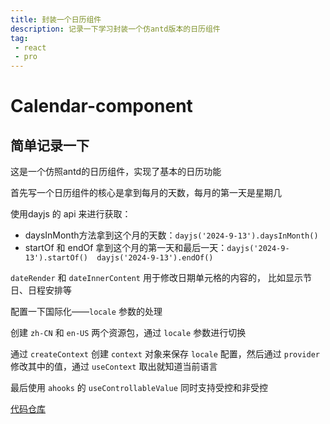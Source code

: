 ```yaml
---
title: 封装一个日历组件
description: 记录一下学习封装一个仿antd版本的日历组件
tag:
 - react
 - pro
---
```


# Calendar-component

## 简单记录一下

这是一个仿照antd的日历组件，实现了基本的日历功能

首先写一个日历组件的核心是拿到每月的天数，每月的第一天是星期几

使用dayjs 的 api 来进行获取：
+ daysInMonth方法拿到这个月的天数：`dayjs('2024-9-13').daysInMonth()`
+ startOf 和 endOf 拿到这个月的第一天和最后一天：`dayjs('2024-9-13').startOf()  dayjs('2024-9-13').endOf()`

`dateRender` 和 `dateInnerContent` 用于修改日期单元格的内容的， 比如显示节日、日程安排等

配置一下国际化——`locale` 参数的处理

创建 `zh-CN` 和 `en-US` 两个资源包，通过 `locale` 参数进行切换

通过 `createContext` 创建 `context` 对象来保存 `locale` 配置，然后通过 `provider` 修改其中的值，通过 `useContext` 取出就知道当前语言

最后使用 `ahooks` 的 `useControllableValue` 同时支持受控和非受控


[代码仓库](https://github.com/kurobakaito7/calendar-component)

